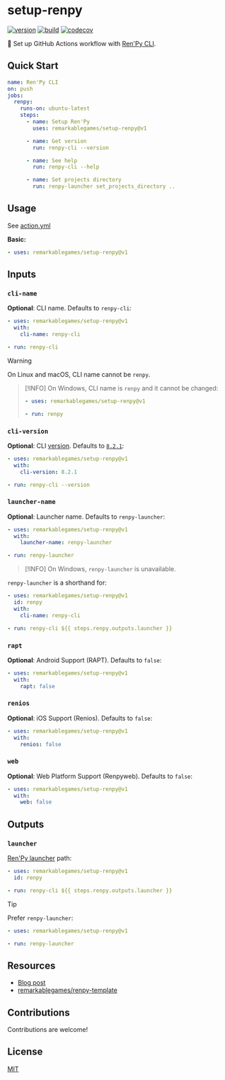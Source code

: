 # setup-renpy

[![version](https://badgen.net/github/release/remarkablegames/setup-renpy)](https://github.com/remarkablegames/setup-renpy/releases)
[![build](https://github.com/remarkablegames/setup-renpy/actions/workflows/build.yml/badge.svg)](https://github.com/remarkablegames/setup-renpy/actions/workflows/build.yml)
[![codecov](https://codecov.io/gh/remarkablegames/setup-renpy/graph/badge.svg?token=xTSeP1FvRP)](https://codecov.io/gh/remarkablegames/setup-renpy)

📖 Set up GitHub Actions workflow with [Ren'Py CLI](https://www.renpy.org/doc/html/cli.html).

## Quick Start

```yaml
name: Ren'Py CLI
on: push
jobs:
  renpy:
    runs-on: ubuntu-latest
    steps:
      - name: Setup Ren'Py
        uses: remarkablegames/setup-renpy@v1

      - name: Get version
        run: renpy-cli --version

      - name: See help
        run: renpy-cli --help

      - name: Set projects directory
        run: renpy-launcher set_projects_directory ..
```

## Usage

See [action.yml](action.yml)

**Basic:**

```yaml
- uses: remarkablegames/setup-renpy@v1
```

## Inputs

### `cli-name`

**Optional**: CLI name. Defaults to `renpy-cli`:

```yaml
- uses: remarkablegames/setup-renpy@v1
  with:
    cli-name: renpy-cli

- run: renpy-cli
```

> [!WARNING]
> On Linux and macOS, CLI name cannot be `renpy`.

> [!INFO]
> On Windows, CLI name is `renpy` and it cannot be changed:
>
> ```yaml
> - uses: remarkablegames/setup-renpy@v1
>
> - run: renpy
> ```

### `cli-version`

**Optional**: CLI [version](https://www.renpy.org/release_list.html). Defaults to [`8.2.1`](https://www.renpy.org/latest.html):

```yaml
- uses: remarkablegames/setup-renpy@v1
  with:
    cli-version: 8.2.1

- run: renpy-cli --version
```

### `launcher-name`

**Optional**: Launcher name. Defaults to `renpy-launcher`:

```yaml
- uses: remarkablegames/setup-renpy@v1
  with:
    launcher-name: renpy-launcher

- run: renpy-launcher
```

> [!INFO]
> On Windows, `renpy-launcher` is unavailable.

`renpy-launcher` is a shorthand for:

```yaml
- uses: remarkablegames/setup-renpy@v1
  id: renpy
  with:
    cli-name: renpy-cli

- run: renpy-cli ${{ steps.renpy.outputs.launcher }}
```

### `rapt`

**Optional**: Android Support (RAPT). Defaults to `false`:

```yaml
- uses: remarkablegames/setup-renpy@v1
  with:
    rapt: false
```

### `renios`

**Optional**: iOS Support (Renios). Defaults to `false`:

```yaml
- uses: remarkablegames/setup-renpy@v1
  with:
    renios: false
```

### `web`

**Optional**: Web Platform Support (Renpyweb). Defaults to `false`:

```yaml
- uses: remarkablegames/setup-renpy@v1
  with:
    web: false
```

## Outputs

### `launcher`

[Ren'Py launcher](https://www.renpy.org/doc/html/cli.html#launcher-commands) path:

```yaml
- uses: remarkablegames/setup-renpy@v1
  id: renpy

- run: renpy-cli ${{ steps.renpy.outputs.launcher }}
```

> [!TIP]
> Prefer `renpy-launcher`:
>
> ```yaml
> - uses: remarkablegames/setup-renpy@v1
>
> - run: renpy-launcher
> ```

## Resources

- [Blog post](https://remarkablegames.org/posts/setup-renpy-cli-github-actions/)
- [remarkablegames/renpy-template](https://github.com/remarkablegames/renpy-template)

## Contributions

Contributions are welcome!

## License

[MIT](LICENSE)
